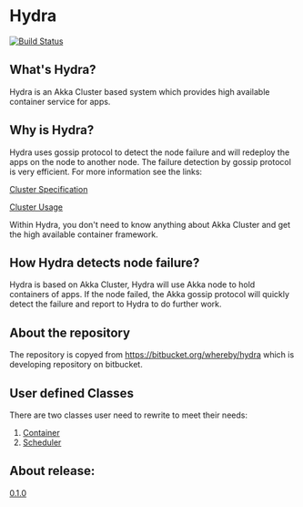 # Hydra

[![Build Status](https://travis-ci.org/wherby/Hydra.svg?branch=master)](https://travis-ci.org/wherby/Hydra)

## What's Hydra?

Hydra is an Akka Cluster based system which provides high available container service for apps.

## Why is Hydra?

Hydra uses gossip protocol to detect the node failure and will redeploy the apps on the node to another node.
The failure detection by gossip protocol is very efficient. For more information see the links: 

  [Cluster Specification](https://doc.akka.io/docs/akka/current/scala/common/cluster.html)

  [Cluster Usage](https://doc.akka.io/docs/akka/current/scala/cluster-usage.html)
  
Within Hydra, you don't need to know anything about Akka Cluster and get the high available container framework.

## How Hydra detects node failure?

Hydra is based on Akka Cluster, Hydra will use Akka node to hold containers of apps. If the node failed, the Akka gossip
protocol will quickly detect the failure and report to Hydra to do further work.

## About the repository

The repository is copyed from https://bitbucket.org/whereby/hydra which is developing repository on bitbucket.


## User defined Classes

There are two classes user need to rewrite to meet their needs:

 1. [Container](./Docs/Container.md)  
 2. [Scheduler](./Docs/Scheduler.md)

## About release:

 [0.1.0](https://github.com/wherby/HydraRelease/tree/master/0.1.0)



